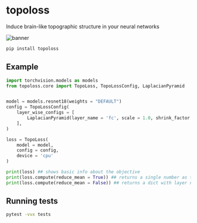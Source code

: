 # topoloss

Induce brain-like topographic structure in your neural networks

![banner](https://github.com/user-attachments/assets/0b8ae5e0-175a-49ee-a690-1b4f89d9d0fd)

```bash
pip install topoloss
```

## Example

```python
import torchvision.models as models
from topoloss.core import TopoLoss, TopoLossConfig, LaplacianPyramid


model = models.resnet18(weights = "DEFAULT")
config = TopoLossConfig(
    layer_wise_configs = [
        LaplacianPyramid(layer_name = 'fc', scale = 1.0, shrink_factor = [3.]),
    ],
)

loss = TopoLoss(
    model = model,
    config = config,
    device = 'cpu'
)

print(loss) ## shows basic info about the objective
print(loss.compute(reduce_mean = True)) ## returns a single number as tensor for backward()
print(loss.compute(reduce_mean = False)) ## returns a dict with layer names as keys
```

## Running tests

```bash
pytest -vvx tests
```
